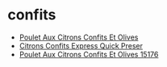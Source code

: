 # confits

 * [Poulet Aux Citrons Confits Et Olives](../../index/p/poulet-aux-citrons-confits-et-olives-15176.json)
 * [Citrons Confits Express Quick Preser](../../index/c/citrons-confits-express-quick-preser.json)
 * [Poulet Aux Citrons Confits Et Olives 15176](../../index/p/poulet-aux-citrons-confits-et-olives-15176.json)
